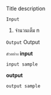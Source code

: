 Title
description

`Input`
1. จำนวนเต็ม n

`Output`
Output

`ตัวอย่าง`
__input__
```
input sample
```

__output__
```
output sample
```